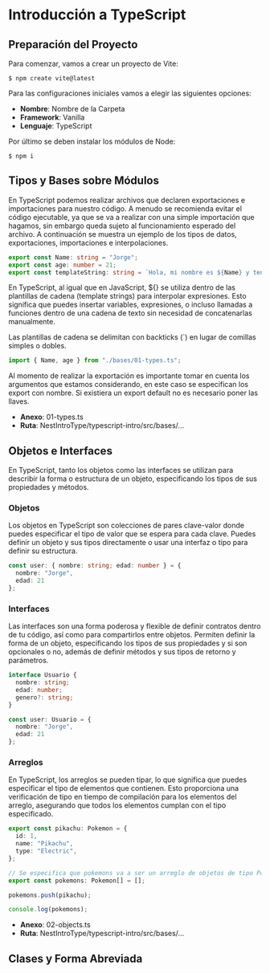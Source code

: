 # Introducción a TypeScript

## Preparación del Proyecto
 
Para comenzar, vamos a crear un proyecto de Vite:

```
$ npm create vite@latest
```

Para las configuraciones iniciales vamos a elegir las siguientes opciones:
- **Nombre**: Nombre de la Carpeta
- **Framework**: Vanilla
- **Lenguaje**: TypeScript

Por último se deben instalar los módulos de Node:

```
$ npm i
```

## Tipos y Bases sobre Módulos

En TypeScript podemos realizar archivos que declaren exportaciones e importaciones para nuestro código. A menudo se recomienda evitar el código ejecutable, ya que se va a realizar con una simple importación que hagamos, sin embargo queda sujeto al funcionamiento esperado del archivo. A continuación se muestra un ejemplo de los tipos de datos, exportaciones, importaciones e interpolaciones.

```typescript
export const Name: string = "Jorge";
export const age: number = 21;
export const templateString: string = `Hola, mi nombre es ${Name} y tengo ${age} años`;
```

En TypeScript, al igual que en JavaScript, ${} se utiliza dentro de las plantillas de cadena (template strings) para interpolar expresiones. Esto significa que puedes insertar variables, expresiones, o incluso llamadas a funciones dentro de una cadena de texto sin necesidad de concatenarlas manualmente. 

Las plantillas de cadena se delimitan con backticks (`) en lugar de comillas simples o dobles.

```typescript
import { Name, age } from "./bases/01-types.ts";
```

Al momento de realizar la exportación es importante tomar en cuenta los argumentos que estamos considerando, en este caso se especifican los export con nombre. Si existiera un export default no es necesario poner las llaves.

- **Anexo**: 01-types.ts
- **Ruta**: NestIntroType/typescript-intro/src/bases/...

## Objetos e Interfaces

En TypeScript, tanto los objetos como las interfaces se utilizan para describir la forma o estructura de un objeto, especificando los tipos de sus propiedades y métodos.

### Objetos

Los objetos en TypeScript son colecciones de pares clave-valor donde puedes especificar el tipo de valor que se espera para cada clave. Puedes definir un objeto y sus tipos directamente o usar una interfaz o tipo para definir su estructura.

```typescript
const user: { nombre: string; edad: number } = {
  nombre: "Jorge",
  edad: 21
};
```

### Interfaces

Las interfaces son una forma poderosa y flexible de definir contratos dentro de tu código, así como para compartirlos entre objetos. Permiten definir la forma de un objeto, especificando los tipos de sus propiedades y si son opcionales o no, además de definir métodos y sus tipos de retorno y parámetros.

```typescript
interface Usuario {
  nombre: string;
  edad: number;
  genero?: string;
}

const user: Usuario = {
  nombre: "Jorge",
  edad: 21
};
```

### Arreglos

En TypeScript, los arreglos se pueden tipar, lo que significa que puedes especificar el tipo de elementos que contienen. Esto proporciona una verificación de tipo en tiempo de compilación para los elementos del arreglo, asegurando que todos los elementos cumplan con el tipo especificado.

```typescript
export const pikachu: Pokemon = {
  id: 1,
  name: "Pikachu",
  type: "Electric",
};

// Se especifica que pokemons va a ser un arreglo de objetos de tipo Pokemon
export const pokemons: Pokemon[] = [];

pokemons.push(pikachu);

console.log(pokemons);
```

- **Anexo**: 02-objects.ts
- **Ruta**: NestIntroType/typescript-intro/src/bases/...

## Clases y Forma Abreviada

